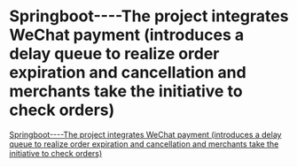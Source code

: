 # Springboot----The project integrates WeChat payment (introduces a delay queue to realize order expiration and cancellation and merchants take the initiative to check orders)
[Springboot----The project integrates WeChat payment (introduces a delay queue to realize order expiration and cancellation and merchants take the initiative to check orders)](https://aiwithcloud.com/2022/09/16/springboot____the_project_integrates_wechat_payment_introduces_a_delay_queue_to_realize_order_expiration_and_cancellation_and_merchants_take_the_initiative_to_check_orders/)